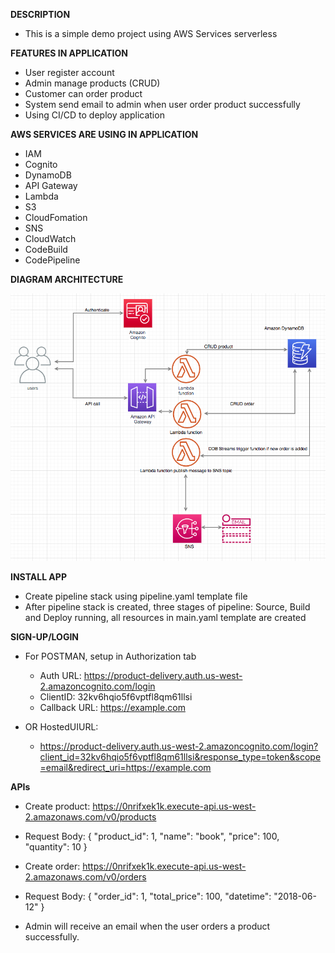 **DESCRIPTION**

- This is a simple demo project using AWS Services serverless

**FEATURES IN APPLICATION**

- User register account
- Admin manage products (CRUD)
- Customer can order product
- System send email to admin when user order product successfully
- Using CI/CD to deploy application

**AWS SERVICES ARE USING IN APPLICATION**

- IAM
- Cognito
- DynamoDB
- API Gateway
- Lambda
- S3
- CloudFomation
- SNS
- CloudWatch
- CodeBuild
- CodePipeline


**DIAGRAM ARCHITECTURE**

![diagram image](images/diagram.png)


**INSTALL APP**
- Create pipeline stack using pipeline.yaml template file
- After pipeline stack is created, three stages of pipeline: Source, Build and Deploy running, all resources in main.yaml template are created

**SIGN-UP/LOGIN**
- For POSTMAN, setup in Authorization tab
    - Auth URL: https://product-delivery.auth.us-west-2.amazoncognito.com/login
    - ClientID: 32kv6hqio5f6vptfl8qm61llsi
    - Callback URL: https://example.com

- OR HostedUIURL:
    - https://product-delivery.auth.us-west-2.amazoncognito.com/login?client_id=32kv6hqio5f6vptfl8qm61llsi&response_type=token&scope=email&redirect_uri=https://example.com

**APIs**
- Create product: https://0nrifxek1k.execute-api.us-west-2.amazonaws.com/v0/products
- Request Body:
    {
        "product_id": 1,
        "name": "book",
        "price": 100,
        "quantity": 10
    }

- Create order: https://0nrifxek1k.execute-api.us-west-2.amazonaws.com/v0/orders
- Request Body:
    {
        "order_id": 1,
        "total_price": 100,
        "datetime": "2018-06-12"
    }
- Admin will receive an email when the user orders a product successfully.